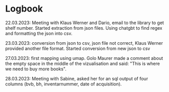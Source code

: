 # Logbook

22.03.2023: Meeting with Klaus Werner and Dario, email to the library to get shelf number. Started extraction from json files. Using chatgbt to find regex and formatting the json into csv. 
 
23.03.2023: conversion from json to csv, json file not correct, Klaus Werner provided another file format. Started conversion from new json to csv

27.03.2023: first mapping using umap. Golo Maurer made a comment about the empty space in the middle of the vizualisation and said: "This is where we need to buy more books".

28.03.2023: Meeting with Sabine, asked her for an sql output of four columns (bvb, bh, inventarnummer, date of acquisition). 

